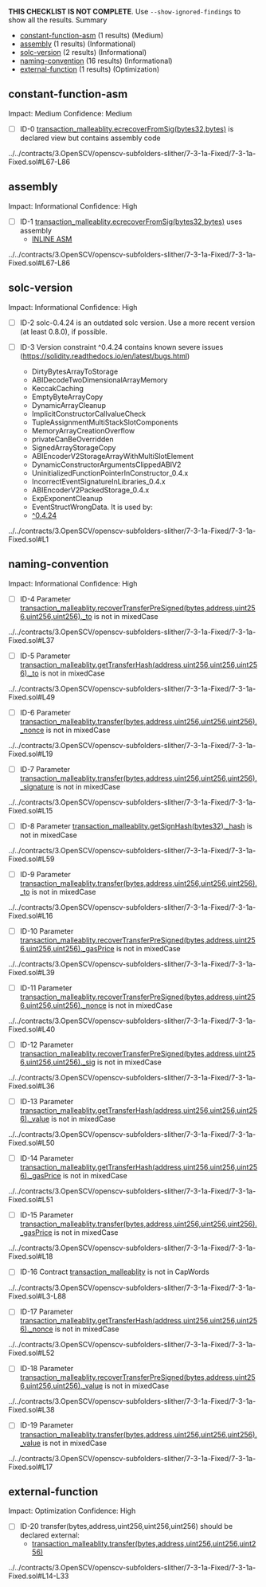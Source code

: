 **THIS CHECKLIST IS NOT COMPLETE**. Use `--show-ignored-findings` to show all the results.
Summary
 - [constant-function-asm](#constant-function-asm) (1 results) (Medium)
 - [assembly](#assembly) (1 results) (Informational)
 - [solc-version](#solc-version) (2 results) (Informational)
 - [naming-convention](#naming-convention) (16 results) (Informational)
 - [external-function](#external-function) (1 results) (Optimization)
## constant-function-asm
Impact: Medium
Confidence: Medium
 - [ ] ID-0
[transaction_malleablity.ecrecoverFromSig(bytes32,bytes)](../../contracts/3.OpenSCV/openscv-subfolders-slither/7-3-1a-Fixed/7-3-1a-Fixed.sol#L67-L86) is declared view but contains assembly code

../../contracts/3.OpenSCV/openscv-subfolders-slither/7-3-1a-Fixed/7-3-1a-Fixed.sol#L67-L86


## assembly
Impact: Informational
Confidence: High
 - [ ] ID-1
[transaction_malleablity.ecrecoverFromSig(bytes32,bytes)](../../contracts/3.OpenSCV/openscv-subfolders-slither/7-3-1a-Fixed/7-3-1a-Fixed.sol#L67-L86) uses assembly
	- [INLINE ASM](../../contracts/3.OpenSCV/openscv-subfolders-slither/7-3-1a-Fixed/7-3-1a-Fixed.sol#L76-L81)

../../contracts/3.OpenSCV/openscv-subfolders-slither/7-3-1a-Fixed/7-3-1a-Fixed.sol#L67-L86


## solc-version
Impact: Informational
Confidence: High
 - [ ] ID-2
solc-0.4.24 is an outdated solc version. Use a more recent version (at least 0.8.0), if possible.

 - [ ] ID-3
Version constraint ^0.4.24 contains known severe issues (https://solidity.readthedocs.io/en/latest/bugs.html)
	- DirtyBytesArrayToStorage
	- ABIDecodeTwoDimensionalArrayMemory
	- KeccakCaching
	- EmptyByteArrayCopy
	- DynamicArrayCleanup
	- ImplicitConstructorCallvalueCheck
	- TupleAssignmentMultiStackSlotComponents
	- MemoryArrayCreationOverflow
	- privateCanBeOverridden
	- SignedArrayStorageCopy
	- ABIEncoderV2StorageArrayWithMultiSlotElement
	- DynamicConstructorArgumentsClippedABIV2
	- UninitializedFunctionPointerInConstructor_0.4.x
	- IncorrectEventSignatureInLibraries_0.4.x
	- ABIEncoderV2PackedStorage_0.4.x
	- ExpExponentCleanup
	- EventStructWrongData.
It is used by:
	- [^0.4.24](../../contracts/3.OpenSCV/openscv-subfolders-slither/7-3-1a-Fixed/7-3-1a-Fixed.sol#L1)

../../contracts/3.OpenSCV/openscv-subfolders-slither/7-3-1a-Fixed/7-3-1a-Fixed.sol#L1


## naming-convention
Impact: Informational
Confidence: High
 - [ ] ID-4
Parameter [transaction_malleablity.recoverTransferPreSigned(bytes,address,uint256,uint256,uint256)._to](../../contracts/3.OpenSCV/openscv-subfolders-slither/7-3-1a-Fixed/7-3-1a-Fixed.sol#L37) is not in mixedCase

../../contracts/3.OpenSCV/openscv-subfolders-slither/7-3-1a-Fixed/7-3-1a-Fixed.sol#L37


 - [ ] ID-5
Parameter [transaction_malleablity.getTransferHash(address,uint256,uint256,uint256)._to](../../contracts/3.OpenSCV/openscv-subfolders-slither/7-3-1a-Fixed/7-3-1a-Fixed.sol#L49) is not in mixedCase

../../contracts/3.OpenSCV/openscv-subfolders-slither/7-3-1a-Fixed/7-3-1a-Fixed.sol#L49


 - [ ] ID-6
Parameter [transaction_malleablity.transfer(bytes,address,uint256,uint256,uint256)._nonce](../../contracts/3.OpenSCV/openscv-subfolders-slither/7-3-1a-Fixed/7-3-1a-Fixed.sol#L19) is not in mixedCase

../../contracts/3.OpenSCV/openscv-subfolders-slither/7-3-1a-Fixed/7-3-1a-Fixed.sol#L19


 - [ ] ID-7
Parameter [transaction_malleablity.transfer(bytes,address,uint256,uint256,uint256)._signature](../../contracts/3.OpenSCV/openscv-subfolders-slither/7-3-1a-Fixed/7-3-1a-Fixed.sol#L15) is not in mixedCase

../../contracts/3.OpenSCV/openscv-subfolders-slither/7-3-1a-Fixed/7-3-1a-Fixed.sol#L15


 - [ ] ID-8
Parameter [transaction_malleablity.getSignHash(bytes32)._hash](../../contracts/3.OpenSCV/openscv-subfolders-slither/7-3-1a-Fixed/7-3-1a-Fixed.sol#L59) is not in mixedCase

../../contracts/3.OpenSCV/openscv-subfolders-slither/7-3-1a-Fixed/7-3-1a-Fixed.sol#L59


 - [ ] ID-9
Parameter [transaction_malleablity.transfer(bytes,address,uint256,uint256,uint256)._to](../../contracts/3.OpenSCV/openscv-subfolders-slither/7-3-1a-Fixed/7-3-1a-Fixed.sol#L16) is not in mixedCase

../../contracts/3.OpenSCV/openscv-subfolders-slither/7-3-1a-Fixed/7-3-1a-Fixed.sol#L16


 - [ ] ID-10
Parameter [transaction_malleablity.recoverTransferPreSigned(bytes,address,uint256,uint256,uint256)._gasPrice](../../contracts/3.OpenSCV/openscv-subfolders-slither/7-3-1a-Fixed/7-3-1a-Fixed.sol#L39) is not in mixedCase

../../contracts/3.OpenSCV/openscv-subfolders-slither/7-3-1a-Fixed/7-3-1a-Fixed.sol#L39


 - [ ] ID-11
Parameter [transaction_malleablity.recoverTransferPreSigned(bytes,address,uint256,uint256,uint256)._nonce](../../contracts/3.OpenSCV/openscv-subfolders-slither/7-3-1a-Fixed/7-3-1a-Fixed.sol#L40) is not in mixedCase

../../contracts/3.OpenSCV/openscv-subfolders-slither/7-3-1a-Fixed/7-3-1a-Fixed.sol#L40


 - [ ] ID-12
Parameter [transaction_malleablity.recoverTransferPreSigned(bytes,address,uint256,uint256,uint256)._sig](../../contracts/3.OpenSCV/openscv-subfolders-slither/7-3-1a-Fixed/7-3-1a-Fixed.sol#L36) is not in mixedCase

../../contracts/3.OpenSCV/openscv-subfolders-slither/7-3-1a-Fixed/7-3-1a-Fixed.sol#L36


 - [ ] ID-13
Parameter [transaction_malleablity.getTransferHash(address,uint256,uint256,uint256)._value](../../contracts/3.OpenSCV/openscv-subfolders-slither/7-3-1a-Fixed/7-3-1a-Fixed.sol#L50) is not in mixedCase

../../contracts/3.OpenSCV/openscv-subfolders-slither/7-3-1a-Fixed/7-3-1a-Fixed.sol#L50


 - [ ] ID-14
Parameter [transaction_malleablity.getTransferHash(address,uint256,uint256,uint256)._gasPrice](../../contracts/3.OpenSCV/openscv-subfolders-slither/7-3-1a-Fixed/7-3-1a-Fixed.sol#L51) is not in mixedCase

../../contracts/3.OpenSCV/openscv-subfolders-slither/7-3-1a-Fixed/7-3-1a-Fixed.sol#L51


 - [ ] ID-15
Parameter [transaction_malleablity.transfer(bytes,address,uint256,uint256,uint256)._gasPrice](../../contracts/3.OpenSCV/openscv-subfolders-slither/7-3-1a-Fixed/7-3-1a-Fixed.sol#L18) is not in mixedCase

../../contracts/3.OpenSCV/openscv-subfolders-slither/7-3-1a-Fixed/7-3-1a-Fixed.sol#L18


 - [ ] ID-16
Contract [transaction_malleablity](../../contracts/3.OpenSCV/openscv-subfolders-slither/7-3-1a-Fixed/7-3-1a-Fixed.sol#L3-L88) is not in CapWords

../../contracts/3.OpenSCV/openscv-subfolders-slither/7-3-1a-Fixed/7-3-1a-Fixed.sol#L3-L88


 - [ ] ID-17
Parameter [transaction_malleablity.getTransferHash(address,uint256,uint256,uint256)._nonce](../../contracts/3.OpenSCV/openscv-subfolders-slither/7-3-1a-Fixed/7-3-1a-Fixed.sol#L52) is not in mixedCase

../../contracts/3.OpenSCV/openscv-subfolders-slither/7-3-1a-Fixed/7-3-1a-Fixed.sol#L52


 - [ ] ID-18
Parameter [transaction_malleablity.recoverTransferPreSigned(bytes,address,uint256,uint256,uint256)._value](../../contracts/3.OpenSCV/openscv-subfolders-slither/7-3-1a-Fixed/7-3-1a-Fixed.sol#L38) is not in mixedCase

../../contracts/3.OpenSCV/openscv-subfolders-slither/7-3-1a-Fixed/7-3-1a-Fixed.sol#L38


 - [ ] ID-19
Parameter [transaction_malleablity.transfer(bytes,address,uint256,uint256,uint256)._value](../../contracts/3.OpenSCV/openscv-subfolders-slither/7-3-1a-Fixed/7-3-1a-Fixed.sol#L17) is not in mixedCase

../../contracts/3.OpenSCV/openscv-subfolders-slither/7-3-1a-Fixed/7-3-1a-Fixed.sol#L17


## external-function
Impact: Optimization
Confidence: High
 - [ ] ID-20
transfer(bytes,address,uint256,uint256,uint256) should be declared external:
	- [transaction_malleablity.transfer(bytes,address,uint256,uint256,uint256)](../../contracts/3.OpenSCV/openscv-subfolders-slither/7-3-1a-Fixed/7-3-1a-Fixed.sol#L14-L33)

../../contracts/3.OpenSCV/openscv-subfolders-slither/7-3-1a-Fixed/7-3-1a-Fixed.sol#L14-L33


